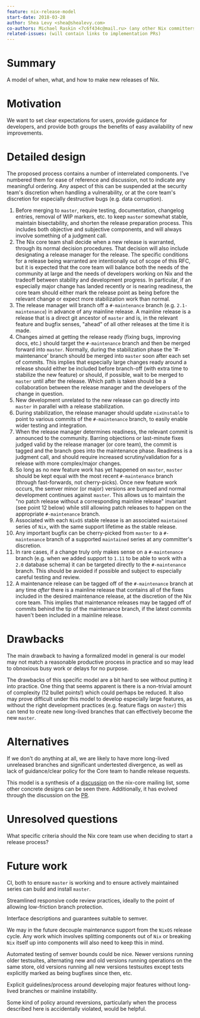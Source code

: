```yaml
---
feature: nix-release-model
start-date: 2018-03-28
author: Shea Levy <shea@shealevy.com>
co-authors: Michael Raskin <7c6f434c@mail.ru> (any other Nix committers on-board?)
related-issues: (will contain links to implementation PRs)
---
```


# Summary
[summary]: #summary

A model of when, what, and how to make new releases of Nix.

# Motivation
[motivation]: #motivation

We want to set clear expectations for users, provide guidance for
developers, and provide both groups the benefits of easy availability
of new improvements.

# Detailed design
[design]: #detailed-design

The proposed process contains a number of interrelated components.
I've numbered them for ease of reference and discussion, not to
indicate any meaningful ordering. Any aspect of this can be suspended
at the security team's discretion when handling a vulnerability, or at
the core team's discretion for especially destructive bugs (e.g. data
corruption).

1. Before merging to `master`, require testing, documentation,
   changelog entries, removal of WIP markers, etc. to keep `master`
   somewhat stable, maintain bisectability, and shorten the release
   preparation process. This includes both objective and subjective
   components, and will always involve something of a judgment call.
2. The Nix core team shall decide when a new release is warranted,
   through its normal decision procedures. That decision will also
   include designating a release manager for the release. The specific
   conditions for a release being warranted are intentionally out of
   scope of this RFC, but it is expected that the core team will
   balance both the needs of the community at large and the needs of
   developers working on Nix and the tradeoff between stability and
   development progress. In particular, if an especially major change
   has landed recently or is nearing readiness, the core team should
   either mark the release point as being before the relevant change
   or expect more stabilization work than normal.
3. The release manager will branch off a `#-maintenance` branch
   (e.g. `2.1-maintenance`) in advance of any mainline release. A
   mainline release is a release that is a direct git ancestor of
   `master` and is, in the relevant feature and bugfix senses, "ahead"
   of all other releases at the time it is made.
4. Changes aimed at getting the release ready (fixing bugs, improving
   docs, etc.) should target the `#-maintenance` branch and then
   be merged forward into `master`. Normally, during the stabilization 
   phase the '#-maintenance' branch should be merged into `master` 
   soon after each set of commits. This implies that especially large 
   changes ready around a release should either be included before
   branch-off (with extra time to stabilize the new feature) or 
   should, if possible, wait to be merged to `master` until after the
   release. Which path is taken should be a collaboration between the
   release manager and the developers of the change in question.
5. New development unrelated to the new release can go directly into
   `master` in parallel with a release stabilization.
6. During stabilization, the release manager should update
   `nixUnstable` to point to various commits of the `#-maintenance`
   branch, to easily enable wider testing and integration.
7. When the release manager determines readiness, the relevant commit
   is announced to the community. Barring objections or last-minute
   fixes judged valid by the release manager (or core team), the
   commit is tagged and the branch goes into the maintenance phase.
   Readiness is a judgment call, and should require increased
   scrutiny/validation for a release with more complex/major changes.
8. So long as no new feature work has yet happened on `master`,
   `master` should be kept equal with the most recent `#-maintenance`
   branch (through fast-forwards, not cherry-picks). Once new feature
   work occurs, the semver minor (or major) versions are bumped and
   normal development continues against `master`. This allows us to
   maintain the "no patch release without a corresponding mainline
   release" invariant (see point 12 below) while still allowing patch
   releases to happen on the appropriate `#-maintenance` branch.
9. Associated with each `NixOS` stable release is an associated
   `maintained` series of `Nix`, with the same support lifetime as
    the stable release.
10. Any important bugfix can be cherry-picked from `master` to a
    `#-maintenance` branch of a supported `maintained` series at any
    committer's discretion.
11. In rare cases, if a change truly only makes sense on a
    `#-maintenance` branch (e.g. when we added support to `1.11` to
    be able to work with a `2.0` database schema) it can be targeted
    directly to the `#-maintenance` branch. This should be avoided if
    possible and subject to especially careful testing and review.
12. A maintenance release can be tagged off of the `#-maintenance`
    branch at any time *after* there is a mainline release that
    contains all of the fixes included in the desired maintenance
    release, at the discretion of the Nix core team. This implies that
    maintenance releases may be tagged off of commits behind the tip
    of the maintenance branch, if the latest commits haven't been
    included in a mainline release.

# Drawbacks
[drawbacks]: #drawbacks

The main drawback to having a formalized model in general is our model
may not match a reasonable productive process in practice and so may
lead to obnoxious busy work or delays for no purpose.

The drawbacks of this specific model are a bit hard to see without
putting it into practice. One thing that seems apparent is there is a
non-trivial amount of complexity (12 bullet points!) which could
perhaps be reduced. It also may prove difficult under this model to
develop especially large features, as without the right development
practices (e.g. feature flags on `master`) this can tend to create
new long-lived branches that can effectively become the new `master`.

# Alternatives
[alternatives]: #alternatives

If we don't do anything at all, we are likely to have more long-lived
unreleased branches and significant undertested divergence, as well as
lack of guidance/clear policy for the Core team to handle release
requests.

This model is a synthesis of a [discussion] on the nix-core mailing
list, some other concrete designs can be seen there. Additionally, it
has evolved through the discussion on the [PR].

[discussion]: https://groups.google.com/forum/#!msg/nix-core/9L7jZ9W8VGc/8LaBUc_tBQAJ
[PR]: https://github.com/NixOS/rfcs/pull/28

# Unresolved questions
[unresolved]: #unresolved-questions

What specific criteria should the Nix core team use when deciding to
start a release process?

# Future work
[future]: #future-work

CI, both to ensure `master` is working and to ensure actively
maintained series can build and install `master`.

Streamlined responsive code review practices, ideally to the point of
allowing low-friction branch protection.

Interface descriptions and guarantees suitable to semver.

We may in the future decouple maintenance support from the `NixOS`
release cycle. Any work which involves splitting components out of
`Nix` or breaking `Nix` itself up into components will also need to
keep this in mind.

Automated testing of semver bounds could be nice. Newer versions
running older testsuites, alternating new and old versions running
operations on the same store, old versions running all new versions
testsuites except tests explicitly marked as being bugfixes since
then, etc.

Explicit guidelines/process around developing major features without
long-lived branches or mainline instability.

Some kind of policy around reversions, particularly when the process
described here is accidentally violated, would be helpful.
